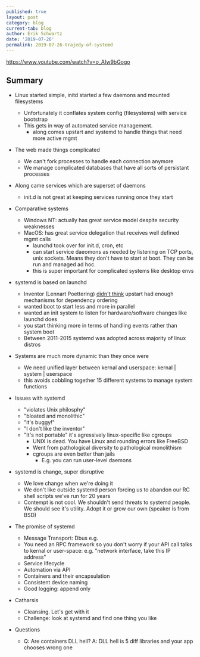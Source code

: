 ```yaml
---
published: true
layout: post
category: blog
current-tab: blog
author: Erik Schwartz
date: '2019-07-26'
permalink: 2019-07-26-trajedy-of-systemd
---
```

https://www.youtube.com/watch?v=o_AIw9bGogo

## Summary

- Linux started simple, initd started a few daemons and mounted filesystems
	- Unfortunately it conflates system config (filesystems) with service bootstrap
    - This gets in way of automated service management.
    	- along comes upstart and systemd to handle things that need more active mgmt
- The web made things complicated
	- We can't fork processes to handle each connection anymore
    - We manage complicated databases that have all sorts of persistant processes
- Along came services which are superset of daemons
	- init.d is not great at keeping services running once they start
    
- Comparative systems
	- Windows NT: actually has great service model despite security weaknesses
    - MacOS: has great service delegation that receives well defined mgmt calls 
		- launchd took over for init.d, cron, etc 
        - can start service daeomons as needed by listening on TCP ports, unix sockets. Means they don't have to start at boot. They can be run and managed ad hoc.
        - this is super important for complicated systems like desktop envs
        
- systemd is based on launchd
	- Inventor (Lennart Poettering) [didn't think](http://0pointer.de/blog/projects/systemd.html) upstart had enough mechanisms for dependency ordering
    - wanted boot to start less and more in parallel
    - wanted an init system to listen for hardware/software changes like launchd does
    - you start thinking more in terms of handling events rather than system boot
    - Between 2011-2015 systemd was adopted across majority of linux distros
    
 - Systems are much more dynamic than they once were
 	- We need unified layer between kernal and userspace: kernal | system | userspace
    - this avoids cobbling together 15 different systems to manage system functions
    
 - Issues with systemd
 	- "violates Unix philosphy"
    - "bloated and monolithic"
    - "it's buggy!"
    - "I don't like the inventor"
    - "It's not portable" it's agressively linux-specific like cgroups
    	- UNIX is dead. You have Linux and rounding errors like FreeBSD
        - Went from pathological diversity to pathological monolithism
        - cgroups are even better than jails
        	- E.g. you can run user-level daemons
- systemd is change, super disruptive
	- We love change when we're doing it
    - We don't like outside systemd person forcing us to abandon our RC shell scripts we've run for 20 years
    - Contempt is not cool. We shouldn't send threats to systemd people. We should see it's utility. Adopt it or grow our own (speaker is from BSD)
    
- The promise of systemd
 	- Message Transport: Dbus e.g.
    - You need an RPC framework so you don't worry if your API call talks to kernal or user-space: e.g. "network interface, take this IP address" 
    - Service lifecycle
    - Automation via API
    - Containers and their encapsulation
    - Consistent device naming
    - Good logging: append only

- Catharsis
	- Cleansing. Let's get with it
    - Challenge: look at systemd and find one thing you like
    
    
- Questions
	- Q: Are containers DLL hell?
    	A: DLL hell is 5 diff libraries and your app chooses wrong one
